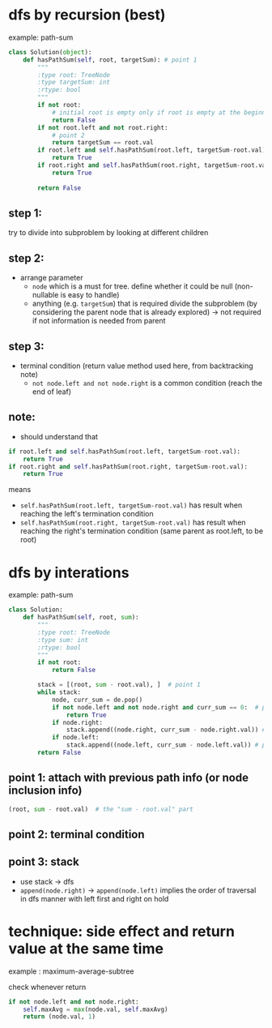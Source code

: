 # dfs by recursion (best)
example: path-sum
```python
class Solution(object):
    def hasPathSum(self, root, targetSum): # point 1
        """
        :type root: TreeNode
        :type targetSum: int
        :rtype: bool
        """
        if not root:
            # initial root is empty only if root is empty at the beginning
            return False
        if not root.left and not root.right:    
            # point 2
            return targetSum == root.val
        if root.left and self.hasPathSum(root.left, targetSum-root.val):
            return True
        if root.right and self.hasPathSum(root.right, targetSum-root.val):
            return True
        
        return False
```

## step 1: 
try to divide into subproblem by looking at different children

## step 2: 
- arrange parameter
  - `node` which is a must for tree. define whether it could be null (non-nullable is easy to handle)
  - anything (e.g. `targetSum`) that is required divide the subproblem (by considering the parent node that is already explored) -> not required if not information is needed from parent

## step 3: 
- terminal condition (return value method used here, from backtracking note)
  - `not node.left and not node.right` is a common condition (reach the end of leaf)


## note:
- should understand that 
```python
if root.left and self.hasPathSum(root.left, targetSum-root.val):
    return True
if root.right and self.hasPathSum(root.right, targetSum-root.val):
    return True
```
means 
- `self.hasPathSum(root.left, targetSum-root.val)` has result when reaching the left's termination condition
- `self.hasPathSum(root.right, targetSum-root.val)` has result when reaching the right's termination condition (same parent as root.left, to be root)


# dfs by interations
example: path-sum

```python
class Solution:
    def hasPathSum(self, root, sum):
        """
        :type root: TreeNode
        :type sum: int
        :rtype: bool
        """
        if not root:
            return False

        stack = [(root, sum - root.val), ]  # point 1
        while stack:
            node, curr_sum = de.pop()
            if not node.left and not node.right and curr_sum == 0:  # point 2
                return True
            if node.right:
                stack.append((node.right, curr_sum - node.right.val)) # point 3
            if node.left:
                stack.append((node.left, curr_sum - node.left.val)) # point 3
        return False
```

## point 1: attach with previous path info (or node inclusion info)
```python
(root, sum - root.val)  # the "sum - root.val" part

```

## point 2: terminal condition

## point 3: stack
- use stack -> dfs
- `append(node.right)` -> `append(node.left)` implies the order of traversal in dfs manner with left first and right on hold

# technique: side effect and return value at the same time
example : maximum-average-subtree

check whenever return
```python
if not node.left and not node.right:
    self.maxAvg = max(node.val, self.maxAvg)
    return (node.val, 1)
```
